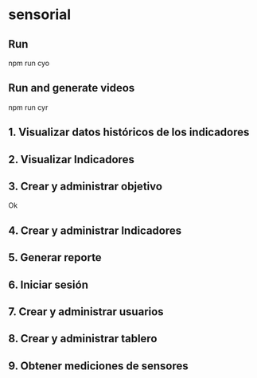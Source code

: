 # sensorial

## Run

npm run cyo

## Run and generate videos

npm run cyr

## 1. Visualizar datos históricos de los indicadores
## 2. Visualizar Indicadores
## 3. Crear y administrar objetivo
Ok
## 4. Crear y administrar Indicadores
## 5. Generar reporte
## 6. Iniciar sesión
## 7. Crear y administrar usuarios
## 8. Crear y administrar tablero
## 9. Obtener mediciones de sensores
